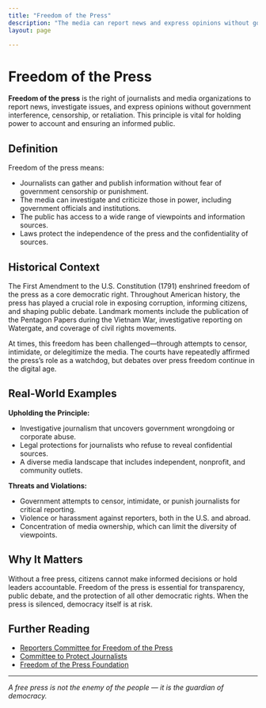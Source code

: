```yaml
---
title: "Freedom of the Press"
description: "The media can report news and express opinions without government censorship or retribution."
layout: page

---
```



# Freedom of the Press

**Freedom of the press** is the right of journalists and media organizations to report news, investigate issues, and express opinions without government interference, censorship, or retaliation. This principle is vital for holding power to account and ensuring an informed public.

## Definition

Freedom of the press means:

- Journalists can gather and publish information without fear of government censorship or punishment.
- The media can investigate and criticize those in power, including government officials and institutions.
- The public has access to a wide range of viewpoints and information sources.
- Laws protect the independence of the press and the confidentiality of sources.

## Historical Context

The First Amendment to the U.S. Constitution (1791) enshrined freedom of the press as a core democratic right. Throughout American history, the press has played a crucial role in exposing corruption, informing citizens, and shaping public debate. Landmark moments include the publication of the Pentagon Papers during the Vietnam War, investigative reporting on Watergate, and coverage of civil rights movements.

At times, this freedom has been challenged—through attempts to censor, intimidate, or delegitimize the media. The courts have repeatedly affirmed the press’s role as a watchdog, but debates over press freedom continue in the digital age.

## Real-World Examples

**Upholding the Principle:**
- Investigative journalism that uncovers government wrongdoing or corporate abuse.
- Legal protections for journalists who refuse to reveal confidential sources.
- A diverse media landscape that includes independent, nonprofit, and community outlets.

**Threats and Violations:**
- Government attempts to censor, intimidate, or punish journalists for critical reporting.
- Violence or harassment against reporters, both in the U.S. and abroad.
- Concentration of media ownership, which can limit the diversity of viewpoints.

## Why It Matters

Without a free press, citizens cannot make informed decisions or hold leaders accountable. Freedom of the press is essential for transparency, public debate, and the protection of all other democratic rights. When the press is silenced, democracy itself is at risk.

## Further Reading

- [Reporters Committee for Freedom of the Press](https://www.rcfp.org/)
- [Committee to Protect Journalists](https://cpj.org/)
- [Freedom of the Press Foundation](https://freedom.press/)

---
*A free press is not the enemy of the people — it is the guardian of democracy.*
